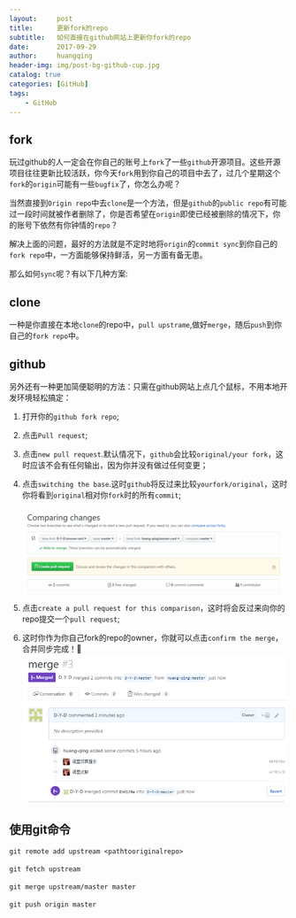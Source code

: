 ```yaml
---
layout:     post
title:      更新fork的repo
subtitle:   如何直接在github网站上更新你fork的repo
date:       2017-09-29
author:     huangqing
header-img: img/post-bg-github-cup.jpg
catalog: true
categories: [GitHub]
tags:
    - GitHub
---
```


## fork

玩过github的人一定会在你自己的账号上`fork`了一些`github`开源项目。这些开源项目往往更新比较活跃，你今天`fork`用到你自己的项目中去了，过几个星期这个`fork`的`origin`可能有一些`bugfix`了，你怎么办呢？

当然直接到`Origin repo`中去`clone`是一个方法，但是`github`的`public repo`有可能过一段时间就被作者删除了，你是否希望在`origin`即使已经被删除的情况下，你的账号下依然有你钟情的`repo`？

解决上面的问题，最好的方法就是不定时地将`origin`的`commit sync`到你自己的`fork repo`中，一方面能够保持鲜活，另一方面有备无患。

那么如何`sync`呢？有以下几种方案:

## clone

一种是你直接在本地`clone`的repo中，`pull upstrame`,做好`merge`，随后`push`到你自己的`fork repo`中。

## github

另外还有一种更加简便聪明的方法：只需在github网站上点几个鼠标，不用本地开发环境轻松搞定：

1. 打开你的`github fork repo`;

2. 点击`Pull request`;

3. 点击`new pull request`.默认情况下，`github`会比较`original/your fork`，这时应该不会有任何输出，因为你并没有做过任何变更；

4. 点击`switching the base`.这时`github`将反过来比较`yourfork/original`，这时你将看到`original`相对你`fork`时的所有`commit`;

    ![Comparing changes](/images/github/Comparing-changes.png)

5. 点击`create a pull request for this comparison`，这时将会反过来向你的repo提交一个`pull request`;

6. 这时你作为你自己fork的repo的owner，你就可以点击`confirm the merge`，合并同步完成！👻
    ![](/images/github/confirm-merge.png)
 
## 使用git命令

```
git remote add upstream <pathtooriginalrepo>

git fetch upstream

git merge upstream/master master

git push origin master
```



